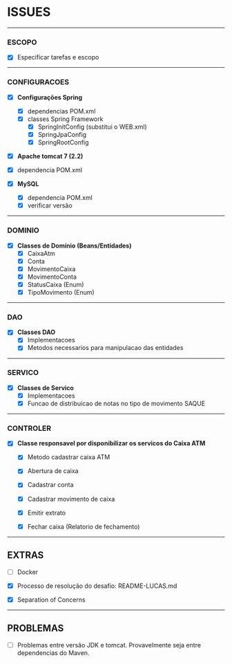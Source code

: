 # ISSUES
---
### ESCOPO
- [x] Especificar tarefas e escopo

---
### CONFIGURACOES
- [x] **Configurações Spring**
  - [x] dependencias POM.xml
  - [x] classes Spring Framework 
    - [x] SpringInitConfig (substitui o WEB.xml)
    - [x] SpringJpaConfig
    - [x] SpringRootConfig

- [x] **Apache tomcat 7 (2.2)**
 - [x] dependencia POM.xml 
 
- [x] **MySQL** 
  - [x] dependencia POM.xml
  - [x] verificar versão
  
---
### DOMINIO 
- [x] **Classes de Domínio (Beans/Entidades)**
  - [x] CaixaAtm
  - [x] Conta
  - [x] MovimentoCaixa
  - [x] MovimentoConta
  - [x] StatusCaixa (Enum)
  - [x] TipoMovimento (Enum)
  
---
### DAO
- [x] **Classes DAO**
  - [x] Implementacoes
  - [x] Metodos necessarios para manipulacao das entidades
  
---
### SERVICO
- [x] **Classes de Servico**
  - [x] Implementacoes
  - [x] Funcao de distribuicao de notas no tipo de movimento SAQUE

---
### CONTROLER
- [x] **Classe responsavel por disponibilizar os servicos do Caixa ATM**
  - [x] Metodo cadastrar caixa ATM
  - [x] Abertura de caixa
  - [x] Cadastrar conta
  - [x] Cadastrar movimento de caixa
  - [x] Emitir extrato
  - [x] Fechar caixa (Relatorio de fechamento)
  
  
 ---
 ## EXTRAS
 - [ ] Docker 
 - [x] Processo de resolução do desafio: README-LUCAS.md
 - [x] Separation of Concerns
  
  
 ---
 ## PROBLEMAS
 - [ ] Problemas entre versão JDK e tomcat. Provavelmente seja entre dependencias do Maven.

 
